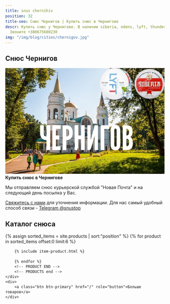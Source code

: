 ```yaml
---
title: snus chernihiv
position: 32
title-seo: Снюс Чернигов | Купить снюс в Чернигове
descr: Купить снюс у Чернигове. В наличии siberia, odens, lyft, thunder, general и другие.
  Звоните +380675680230
img: "/img/blog/cities/chernigov.jpg"
---
```


<section class="mb-4">
	<h1>Снюс Чернигов</h1>
	<div class="row">
		<div class="col-md-7">
			<img class="img-fluid" src="/img/blog/cities/chernigov.jpg" alt="Снюс в Чернигове">
		</div>
		<div class="col-md-5">
			<strong>Купить снюс в Чернигове</strong>
			<p>Мы отправляем снюс курьерской службой "Новая Почта" и на следующий день посылка у Вас.</p>
			<p><a href="#contactModal" data-toggle="modal" data-target="#contactModal">Свяжитесь с нами</a> для уточнения информации. Для нас самый удобный способ связи - <a href="//t.me/snustop" target="_blank" title="Telegram"><i class="icon-telegram"></i>Telegram @snustop</a></p>
		</div>
	</div>
</section>

<section class="mb-4">
	<h2>Каталог снюса</h2>
	<div class="row catalog">
		<!-- PRODUCTS start -->
		<!-- PRODUCT START -->
		{% assign sorted_items = site.products | sort:"position" %}
		{% for product in sorted_items offset:0 limit:6 %}
		
		{% include item-product.html %}

		{% endfor %}
		<!-- PRODUCT END -->
		<!-- PRODUCTS end -->
	</div>
	<div>
		<a class="btn btn-primary" href="/" role="button">Больше товаров</a>
	</div>
</section>
